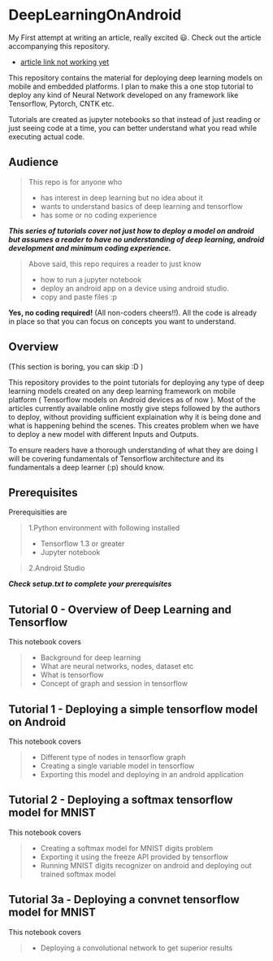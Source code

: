 # DeepLearningOnAndroid 

My First attempt at writing an article, really excited :smiley:. Check out the article accompanying this repository.
 * [article link not working yet](http://www.google.com)

This repository contains the material for deploying deep learning models on mobile and embedded platforms. I plan to make this a one stop tutorial to deploy any kind of Neural Network developed on any framework like Tensorflow, Pytorch, CNTK etc.

Tutorials are created as jupyter notebooks so that instead of just reading or just seeing code at a time, you can better understand what you read while executing actual code. 

## Audience 
>This repo is for anyone who 
>* has interest in deep learning but no idea about it
>* wants to understand basics of deep learning and tensorflow
>* has some or no coding experience


***This series of tutorials cover not just how to deploy a model on android but assumes a reader to have no understanding of deep learning, android development and minimum coding experience.***

>Above said, this repo requires a reader to just know 
>* how to run a jupyter notebook 
>* deploy an android app on a device using android studio.
>* copy and paste files :p

**Yes, no coding required!** (All non-coders cheers!!). All the code is already in place so that you can focus on concepts you want to understand.



## Overview
(This section is boring, you can skip :D )

This repository provides to the point tutorials for deploying any type of deep learning models created on any deep learning framework on mobile platform ( Tensorflow models on Android devices as of now ). Most of the articles currently available online mostly give steps followed by the authors to deploy, without providing sufficient explaination why it is being done and what is happening behind the scenes. This creates problem when we have to deploy a new model with different Inputs and Outputs.

To ensure readers have a thorough understanding of what they are doing I will be covering fundamentals of Tensorflow architecture and its fundamentals a deep learner (:p) should know.



## Prerequisites
Prerequisities are 
>1.Python environment with following installed
>* Tensorflow 1.3 or greater
>* Jupyter notebook

>2.Android Studio

***Check setup.txt to complete your prerequisites***



## Tutorial 0 - Overview of Deep Learning and Tensorflow
This notebook covers
>* Background for deep learning
>* What are neural networks, nodes, dataset etc
>* What is tensorflow 
>* Concept of graph and session in tensorflow

## Tutorial 1 - Deploying a simple tensorflow model on Android
This notebook covers
>* Different type of nodes in tensorflow graph
>* Creating a single variable model in tensorflow
>* Exporting this model and deploying in an android application

## Tutorial 2 - Deploying a softmax tensorflow model for MNIST
This notebook covers
>* Creating a softmax model for MNIST digits problem
>* Exporting it using the freeze API provided by tensorflow
>* Running MNIST digits recognizer on android and deploying out trained softmax model

## Tutorial 3a - Deploying a convnet tensorflow model for MNIST
This notebook covers
>* Deploying a convolutional network to get superior results

